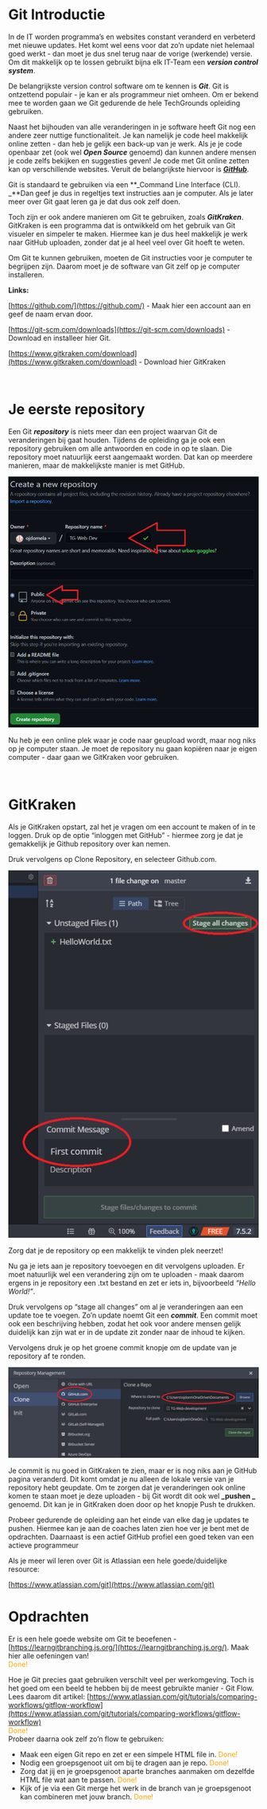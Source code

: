# Git Introductie

In de IT worden programma’s en websites constant veranderd en verbeterd met nieuwe updates. Het komt wel eens voor dat zo’n update niet helemaal goed werkt - dan moet je dus snel terug naar de vorige (werkende) versie. Om dit makkelijk op te lossen gebruikt bijna elk IT-Team een **_version control system_**.

De belangrijkste version control software om te kennen is **_Git_**. Git is ontzettend populair - je kan er als programmeur niet omheen. Om er bekend mee te worden gaan we Git gedurende de hele TechGrounds opleiding gebruiken.

Naast het bijhouden van alle veranderingen in je software heeft Git nog een andere zeer nuttige functionaliteit. Je kan namelijk je code heel makkelijk online zetten - dan heb je gelijk een back-up van je werk. Als je je code openbaar zet (ook wel **_Open Source_** genoemd) dan kunnen andere mensen je code zelfs bekijken en suggesties geven! Je code met Git online zetten kan op verschillende websites. Veruit de belangrijkste hiervoor is **_[GitHub](https://github.com/)_**. 

Git is standaard te gebruiken via een **_Command Line Interface (CLI). _**Dan geef je dus in regeltjes text instructies aan je computer. Als je later meer over Git gaat leren ga je dat dus ook zelf doen.

Toch zijn er ook andere manieren om Git te gebruiken, zoals **_GitKraken_**. GitKraken is een programma dat is ontwikkeld om het gebruik van Git visueler en simpeler te maken. Hiermee kan je dus heel makkelijk je werk naar GitHub uploaden, zonder dat je al heel veel over Git hoeft te weten.

Om Git te kunnen gebruiken, moeten de Git instructies voor je computer te begrijpen zijn. Daarom moet je de software van Git zelf op je computer installeren.

**Links:**

[https://github.com/](https://github.com/) - Maak hier een account aan en geef de naam ervan door.

[https://git-scm.com/downloads](https://git-scm.com/downloads) - Download en installeer hier Git.

[https://www.gitkraken.com/download](https://www.gitkraken.com/download) - Download hier GitKraken

<br>

# Je eerste repository

Een Git **_repository_** is niets meer dan een project waarvan Git de veranderingen bij gaat houden. Tijdens de opleiding ga je ook een repository gebruiken om alle antwoorden en code in op te slaan. Die repository moet natuurlijk eerst aangemaakt worden. Dat kan op meerdere manieren, maar de makkelijkste manier is met GitHub.

![image](images/image2.png)


Nu heb je een online plek waar je code naar geupload wordt, maar nog niks op je computer staan. Je moet de repository nu gaan kopiëren naar je eigen computer - daar gaan we GitKraken voor gebruiken.


<br>

# GitKraken

Als je GitKraken opstart, zal het je vragen om een account te maken of in te loggen. Druk op de optie “inloggen met GitHub” - hiermee zorg je dat je gemakkelijk je Github repository over kan nemen.

Druk vervolgens op Clone Repository, en selecteer Github.com.

![image](images/image3.png)

Zorg dat je de repository op een makkelijk te vinden plek neerzet!

Nu ga je iets aan je repository toevoegen en dit vervolgens uploaden. Er moet natuurlijk wel een verandering zijn om te uploaden - maak daarom ergens in je repository een .txt bestand en zet er iets in, bijvoorbeeld _“Hello World!”_.

Druk vervolgens op “stage all changes” om al je veranderingen aan een update toe te voegen. Zo’n update noemt Git een **_commit_**. Een commit moet ook een beschrijving hebben, zodat het ook voor andere mensen gelijk duidelijk kan zijn wat er in de update zit zonder naar de inhoud te kijken.

Vervolgens druk je op het groene commit knopje om de update van je repository af te ronden.

![image](images/image4.png)

Je commit is nu goed in GitKraken te zien, maar er is nog niks aan je GitHub pagina veranderd. Dit komt omdat je nu alleen de lokale versie van je repository hebt geupdate. Om te zorgen dat je veranderingen ook online komen te staan moet je deze uploaden - bij Git wordt dit ook wel **_pushen _** genoemd. Dit kan je in GitKraken doen door op het knopje Push te drukken.

Probeer gedurende de opleiding aan het einde van elke dag je updates te pushen. Hiermee kan je aan de coaches laten zien hoe ver je bent met de opdrachten. Daarnaast is een actief GitHub profiel een goed teken van een actieve programmeur

Als je meer wil leren over Git is Atlassian een hele goede/duidelijke resource:

[https://www.atlassian.com/git](https://www.atlassian.com/git)

# Opdrachten

Er is een hele goede website om Git te beoefenen - [https://learngitbranching.js.org/](https://learngitbranching.js.org/). Maak hier alle oefeningen van!  
<span style="color:orange">Done!</span>



Hoe je Git precies gaat gebruiken verschilt veel per werkomgeving. Toch is het goed om een beeld te hebben bij de meest gebruikte manier - Git Flow. Lees daarom dit artikel: [https://www.atlassian.com/git/tutorials/comparing-workflows/gitflow-workflow](https://www.atlassian.com/git/tutorials/comparing-workflows/gitflow-workflow)  
<span style="color:orange">Done!</span>  
Probeer daarna ook zelf zo’n flow te gebruiken:

* Maak een eigen Git repo en zet er een simpele HTML file in.  <span style="color:orange">Done!</span>
* Nodig een groepsgenoot uit om bij te dragen aan je repo.  <span style="color:orange">Done!</span>
* Zorg dat jij en je groepsgenoot aparte branches aanmaken om dezelfde HTML file wat aan te passen.  <span style="color:orange">Done!</span>
* Kijk of je via een Git merge het werk in de branch van je groepsgenoot kan combineren met jouw branch.  <span style="color:orange">Done!</span>